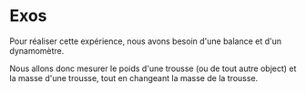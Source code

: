 # Exos

Pour réaliser cette expérience, nous avons besoin d'une balance et d'un dynamomètre.

Nous allons donc mesurer le poids d'une trousse (ou de tout autre object) et la masse d'une trousse, tout en changeant la masse de la trousse.